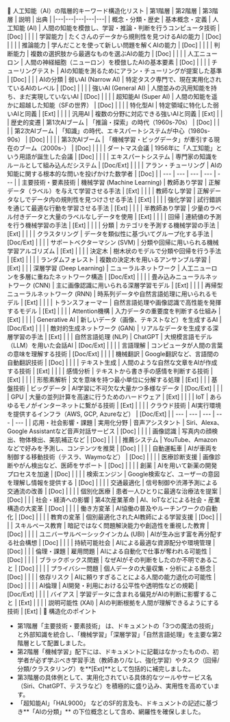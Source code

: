 🤖 人工知能（AI）の階層的キーワード構造化リスト
| 第1階層 | 第2階層 | 第3階層 | 説明 | 出典 |
|---|---|---|---|---|
| 概念・分類・歴史 | 基本概念・定義 | 人工知能 (AI) | 人間の知能を模倣し、学習・推論・判断を行うコンピュータ技術 | [Doc] |
|  |  | 学習能力 | たくさんのデータから規則性を見つけるAIの能力 | [Doc] |
|  |  | 推論能力 | 学んだことを使って新しい問題を解くAIの能力 | [Doc] |
|  |  | 判断能力 | 複数の選択肢から最適なものを選ぶAIの能力 | [Doc] |
|  |  | 人工ニューロン | 人間の神経細胞（ニューロン）を模倣したAIの基本要素 | [Doc] |
|  |  | チューリングテスト | AIの知能を測るためにアラン・チューリングが提案した基準 | [Doc] |
|  | AIの分類 | 弱いAI (Narrow AI) | 特定タスク専門で、現在実用化されているAIのレベル | [Doc] |
|  |  | 強いAI (General AI) | 人間並みの汎用知能を持ち、まだ実現していないAI | [Doc] |
|  |  | 超知能AI (Super AI) | 人間の知能を遥かに超越した知能（SFの世界） | [Doc] |
|  |  | 特化型AI | 特定領域に特化した弱いAIと同義 | [Ext] |
|  |  | 汎用AI | 複数の分野に対応できる強いAIと同義 | [Ext] |
|  | 歴史的変遷 | 第1次AIブーム | 「推論・探索」の時代（1960s-70s） | [Doc] |
|  |  | 第2次AIブーム | 「知識」の時代、エキスパートシステムが中心（1980s-90s） | [Doc] |
|  |  | 第3次AIブーム | 「機械学習・ビッグデータ」が牽引する現在のブーム（2000s-） | [Doc] |
|  |  | ダートマス会議 | 1956年に「人工知能」という用語が誕生した会議 | [Doc] |
|  |  | エキスパートシステム | 専門家の知識をルールとして組み込んだシステム | [Doc/Ext] |
|  |  | アラン・チューリング | AIの知能に関する根本的な問いを投げかけた数学者 | [Doc] |
| --- | --- | --- | --- | --- |
| 主要技術・要素技術 | 機械学習 (Machine Learning) | 教師あり学習 | 正解データ（ラベル）を与えて学習させる手法 | [Ext] |
|  |  | 教師なし学習 | 正解データなしでデータ内の規則性を見つけさせる手法 | [Ext] |
|  |  | 強化学習 | 試行錯誤を通じて最適な行動を学習させる手法 | [Ext] |
|  |  | 半教師あり学習 | 少量のラベル付きデータと大量のラベルなしデータを使用 | [Ext] |
|  |  | 回帰 | 連続値の予測を行う機械学習の手法 | [Ext] |
|  |  | 分類 | カテゴリを予測する機械学習の手法 | [Ext] |
|  |  | クラスタリング | データを類似性に基づいてグループ化する手法 | [Doc/Ext] |
|  |  | サポートベクターマシン (SVM) | 分類や回帰に用いられる機械学習アルゴリズム | [Ext] |
|  |  | 決定木 | 樹木状のモデルで分類や回帰を行う手法 | [Ext] |
|  |  | ランダムフォレスト | 複数の決定木を用いるアンサンブル学習 | [Ext] |
|  | 深層学習 (Deep Learning) | ニューラルネットワーク | 人工ニューロンを多層に重ねたネットワーク構造 | [Doc/Ext] |
|  |  | 畳み込みニューラルネットワーク (CNN) | 主に画像認識に用いられる深層学習モデル | [Ext] |
|  |  | 再帰型ニューラルネットワーク (RNN) | 時系列データや自然言語処理に用いられるモデル | [Ext] |
|  |  | トランスフォーマー | 自然言語処理や画像認識で高性能を発揮するモデル | [Ext] |
|  |  | Attention機構 | 入力データの重要度を判断する仕組み | [Ext] |
|  |  | Generative AI | 新しいデータ（画像、テキストなど）を生成するAI | [Doc/Ext] |
|  |  | 敵対的生成ネットワーク (GAN) | リアルなデータを生成する深層学習の手法 | [Ext] |
|  | 自然言語処理 (NLP) | ChatGPT | 大規模言語モデル（LLM）を用いた会話AI | [Doc/Ext] |
|  |  | 言語理解 | コンピュータが人間の言葉の意味を理解する技術 | [Doc/Ext] |
|  |  | 機械翻訳 | Google翻訳など、言語間の自動翻訳技術 | [Doc] |
|  |  | テキスト生成 | 人間のような自然な文章をAIが作成する技術 | [Ext] |
|  |  | 感情分析 | テキストから書き手の感情を判断する技術 | [Ext] |
|  |  | 形態素解析 | 文を意味を持つ最小単位に分解する処理 | [Ext] |
|  | 基盤技術 | ビッグデータ | AI学習に不可欠な大量かつ多様なデータ | [Doc/Ext] |
|  |  | GPU | 大量の並列計算を高速に行うためのハードウェア | [Ext] |
|  |  | IoT | あらゆるモノがインターネットに繋がる技術 | [Ext] |
|  |  | クラウド技術 | AI実行環境を提供するインフラ（AWS, GCP, Azureなど） | [Doc/Ext] |
| --- | --- | --- | --- | --- |
| 応用・社会影響・課題 | 実用化分野 | 音声アシスタント | Siri、Alexa、Google Assistantなど音声対話サービス | [Doc] |
|  |  | 画像認識 | 写真内の顔検出、物体検出、美肌補正など | [Doc] |
|  |  | 推薦システム | YouTube、Amazonなどで好みを予測し、コンテンツを推奨 | [Doc] |
|  |  | 自動運転車 | AIが車両を制御する移動技術（テスラ、Waymoなど） | [Doc] |
|  |  | 医療診断支援 | 画像診断やがん検出など、医師をサポート | [Doc] |
|  |  | 創薬 | AIを用いて新薬の開発プロセスを加速 | [Doc] |
|  |  | 検索エンジン | Google検索など、ユーザーの意図を理解し情報を提供する | [Doc] |
|  |  | 交通最適化 | 信号制御や渋滞予測による交通流の改善 | [Doc] |
|  |  | 個別化医療 | 患者一人ひとりに最適な治療法を提案 | [Doc] |
|  | 社会・経済への影響 | 第4次産業革命 | AI、IoTなどによる社会・産業構造の大変革 | [Doc] |
|  |  | 働き方変革 | AI協働の普及やルーチンワークの自動化 | [Doc] |
|  |  | 教育の変革 | 個別最適化されたAI教師による学習支援 | [Doc] |
|  |  | スキルベース教育 | 暗記ではなく問題解決能力や創造性を重視した教育 | [Doc] |
|  |  | ユニバーサルベーシックインカム (UBI) | AIが生み出す富を再分配する社会構想 | [Doc] |
|  |  | 持続可能社会 | AIによる最適な資源配分や環境管理 | [Doc] |
|  | 倫理・課題 | 雇用問題 | AIによる自動化で仕事が奪われる可能性 | [Doc] |
|  |  | ブラックボックス問題 | なぜAIがその判断をしたのか不明であること | [Doc] |
|  |  | プライバシー問題 | 個人データの大量収集・分析による懸念 | [Doc] |
|  |  | 依存リスク | AIに頼りすぎることによる人間の能力退化の可能性 | [Doc] |
|  |  | AI倫理 | AI開発・利用における公平性や透明性などの規範 | [Doc/Ext] |
|  |  | バイアス | 学習データに含まれる偏見がAIの判断に影響すること | [Ext] |
|  |  | 説明可能性 (XAI) | AIの判断根拠を人間が理解できるようにする技術 | [Ext] |
📝 構造化のポイント
 * 第1階層「主要技術・要素技術」 は、ドキュメントの「3つの魔法の技術」と外部知識を統合し、「機械学習」「深層学習」「自然言語処理」を主要な第2階層として配置しました。
 * 第2階層「機械学習」配下には、ドキュメントに記載はなかったものの、初学者が必ず学ぶべき学習手法（教師あり/なし、強化学習）やタスク（回帰/分類/クラスタリング）を**[Ext]**として包括的に補完しました。
 * 第3階層の具体例として、実用化されている具体的なツールやサービス名（Siri、ChatGPT、テスラなど）を積極的に盛り込み、実用性を高めています。
 * 「超知能AI」「HAL9000」 などのSF的言及も、ドキュメントの記述に基づき**「AIの分類」** の下位概念として含め、網羅性を確保しました。
